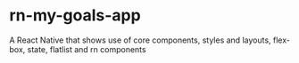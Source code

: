 # rn-my-goals-app
A React Native that shows use of core components, styles and layouts, flex-box, state, flatlist and rn components
